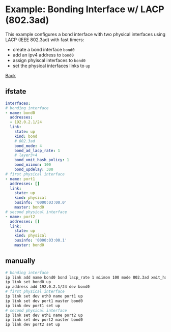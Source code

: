 # Example: Bonding Interface w/ LACP (802.3ad)

This example configures a bond interface with two physical interfaces using LACP (IEEE 802.3ad) with fast timers:
- create a bond interface `bond0`
- add an ipv4 address to `bond0`
- assign phyiscal interfaces to `bond0`
- set the physical interfaces links to `up`

[Back](../examples.md)


## ifstate

```yaml
interfaces:
# bonding interface
- name: bond0
  addresses:
  - 192.0.2.1/24
  link:
    state: up
    kind: bond
    # 802.3ad
    bond_mode: 4
    bond_ad_lacp_rate: 1
    # layer3+4
    bond_xmit_hash_policy: 1
    bond_miimon: 100
    bond_updelay: 300
# first physical interface
- name: port1
  addresses: []
  link:
    state: up
    kind: physical
    businfo: '0000:03:00.0'
    master: bond0
# second physical interface
- name: port2
  addresses: []
  link:
    state: up
    kind: physical
    businfo: '0000:03:00.1'
    master: bond0
```


## manually

```bash
# bonding interface
ip link add name bond0 bond lacp_rate 1 miimon 100 mode 802.3ad xmit_hash_policy layer3+4 updelay 300
ip link set bond0 up
ip address add 192.0.2.1/24 dev bond0
# first physical interface
ip link set dev eth0 name port1 up
ip link set dev port1 master bond0
ip link dev port1 set up
# second physical interface
ip link set dev eth1 name port2 up
ip link set dev port2 master bond0
ip link dev port2 set up
```

